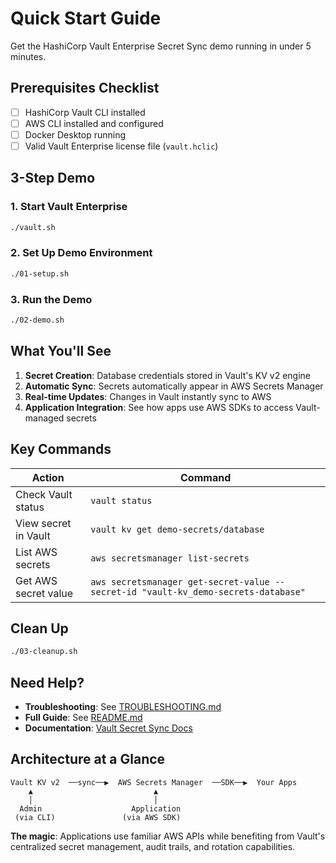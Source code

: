 # Quick Start Guide

Get the HashiCorp Vault Enterprise Secret Sync demo running in under 5 minutes.

## Prerequisites Checklist

- [ ] HashiCorp Vault CLI installed
- [ ] AWS CLI installed and configured
- [ ] Docker Desktop running
- [ ] Valid Vault Enterprise license file (`vault.hclic`)

## 3-Step Demo

### 1. Start Vault Enterprise
```bash
./vault.sh
```

### 2. Set Up Demo Environment
```bash
./01-setup.sh
```

### 3. Run the Demo
```bash
./02-demo.sh
```

## What You'll See

1. **Secret Creation**: Database credentials stored in Vault's KV v2 engine
2. **Automatic Sync**: Secrets automatically appear in AWS Secrets Manager
3. **Real-time Updates**: Changes in Vault instantly sync to AWS
4. **Application Integration**: See how apps use AWS SDKs to access Vault-managed secrets

## Key Commands

| Action | Command |
|--------|---------|
| Check Vault status | `vault status` |
| View secret in Vault | `vault kv get demo-secrets/database` |
| List AWS secrets | `aws secretsmanager list-secrets` |
| Get AWS secret value | `aws secretsmanager get-secret-value --secret-id "vault-kv_demo-secrets-database"` |

## Clean Up
```bash
./03-cleanup.sh
```

## Need Help?

- **Troubleshooting**: See [TROUBLESHOOTING.md](./TROUBLESHOOTING.md)
- **Full Guide**: See [README.md](./README.md)
- **Documentation**: [Vault Secret Sync Docs](https://developer.hashicorp.com/vault/docs/sync)

## Architecture at a Glance

```
Vault KV v2  ──sync──▶  AWS Secrets Manager  ──SDK──▶  Your Apps
    ▲                           ▲
    │                           │
  Admin                    Application
 (via CLI)               (via AWS SDK)
```

**The magic**: Applications use familiar AWS APIs while benefiting from Vault's centralized secret management, audit trails, and rotation capabilities. 